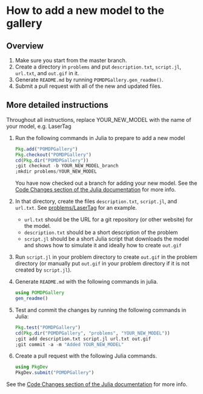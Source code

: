 # How to add a new model to the gallery

## Overview

1. Make sure you start from the master branch.
1. Create a directory in `problems` and put `description.txt`, `script.jl`, `url.txt`, and `out.gif` in it.
2. Generate `README.md` by running `POMDPGallery.gen_readme()`.
3. Submit a pull request with all of the new and updated files.

## More detailed instructions

Throughout all instructions, replace YOUR_NEW_MODEL with the name of your model, e.g. LaserTag

1. Run the following commands in Julia to prepare to add a new model
    ```julia
    Pkg.add("POMDPGallery")
    Pkg.checkout("POMDPGallery")
    cd(Pkg.dir("POMDPGallery"))
    ;git checkout -b YOUR_NEW_MODEL_branch
    ;mkdir problems/YOUR_NEW_MODEL
    ```
    You have now checked out a branch for adding your new model. See the [Code Changes section of the Julia documentation](https://docs.julialang.org/en/stable/manual/packages/#code-changes) for more info.

3. In that directory, create the files `description.txt`, `script.jl`, and `url.txt`. See [problems/LaserTag](problems/LaserTag) for an example.
    - `url.txt` should be the URL for a git repository (or other website) for the model.
    - `description.txt` should be a short description of the problem
    - `script.jl` should be a short Julia script that downloads the model and shows how to simulate it and ideally how to create `out.gif`

4. Run `script.jl` in your problem directory to create `out.gif` in the problem directory (or manually put `out.gif` in your problem directory if it is not created by `script.jl`).

5. Generate `README.md` with the following commands in julia.

    ```julia
    using POMDPGallery
    gen_readme()
    ```

6. Test and commit the changes by running the following commands in Julia:

    ```julia
    Pkg.test("POMDPGallery")
    cd(Pkg.dir("POMDPGallery", "problems", "YOUR_NEW_MODEL"))
    ;git add description.txt script.jl url.txt out.gif
    ;git commit -a -m "Added YOUR_NEW_MODEL"
    ```

7. Create a pull request with the following Julia commands.

    ```julia
    using PkgDev
    PkgDev.submit("POMDPGallery")
    ```

See the [Code Changes section of the Julia documentation](https://docs.julialang.org/en/stable/manual/packages/#code-changes) for more info.
